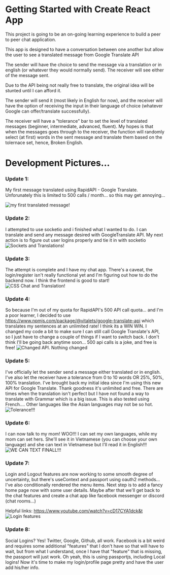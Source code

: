 # Getting Started with Create React App

This project is going to be an on-going learning experience to build a peer to peer chat application.

This app is designed to have a conversation between one another but allow the user to see a translated message from Google Translate API

The sender will have the choice to send the message via a translation or in english (or whatever they would normally send). The receiver will see either of the message sent.

Due to the API being not really free to translate, the original idea will be stunted until I can afford it.

The sender will send it (most likely in English for now), and the receiver will have the option of receiving the input in their language of choice (whatever Google can offer/translate successfully).

The receiver will have a "tolerance" bar to set the level of translated messages (beginner, intermediate, advanced, fluent). My hopes is that when the messages goes through to the receiver, the function will randomly select (at first) words in the sent message and translate them based on the tolernace set, hence, Broken English.

# Development Pictures...

### Update 1:

My first message translated using RapidAPI - Google Translate. Unforunately this is limited to 500 calls / month... so this may get annoying...

![my first translated message!](./devImages/firstTranslatedMessage.png)

### Update 2:

I attempted to use socketio and i finished what I wanted to do. I can translate and send any message desired with GoogleTranslate API. My next action is to figure out user logins properly and tie it in with socketio
![Sockets and Translations!](./devImages/socketandtranslate.png)

### Update 3:

The attempt is complete and I have my chat app. There's a caveat, the login/register isn't really functional yet and I'm figuring out how to do the backend now. I think the frontend is good to start!
![CSS Chat and Translation!](./devImages/addedCSSToChat.png)

### Update 4:

So because I'm out of my quota for RapidAPI's 500 API call quota... and I'm a poor learner, I decided to use https://www.npmjs.com/package/@vitalets/google-translate-api which translates my sentences at an unlimited rate! I think its a WIN WIN. I changed my code a bit to make sure I can still call Google Translate's API, so I just have to change a couple of things if I want to switch back. I don't think I'll be going back anytime soon... 500 api calls is a joke, and free is free!
![Changed API. Nothing changed](./devImages/updatedAPItoUnlimtedUse.png)

### Update 5:

I've officially let the sender send a message either translated or in english. I've also let the receiver have a tolerance from 0 to 10 words OR 25%, 50%, 100% translation. I've brought back my initial idea since I'm using this new API for Google Translate. Thank goodness it's unlimited and free. There are times when the translation isn't perfect but I have not found a way to translate with Grammar which is a big issue. This is also tested using French.... Other languages like the Asian languages may not be so hot.
![Tolerance!!!](./devImages/updateTolerance.png)

### Update 6:

I can now talk to my mom! WOO!!! I can set my own languages, while my mom can set hers. She'll see it in Vietnamese (you can choose your own language) and she can text in Vietnamese but I'll read it in English!!!
![WE CAN TEXT FINALL!!!](./devImages/userCanSetTheirOwnLanguages.png)

### Update 7:

Login and Logout features are now working to some smooth degree of uncertainty, but there's useContext and passport using oauth2 methods... I've also conditionally rendered the menu items. Next step is to add a fancy home page now with some user details. Maybe after that we'll get back to the chat features and create a chat app like facebook messenger or discord (chat rooms...)

Helpful links: https://www.youtube.com/watch?v=cD17CYA1dck&t
![Login features](./devImages/loginandoutwithpassportjs.png)

### Update 8:

Social Logins? Yes! Twitter, Google, Github, all work. Facebook is a bit weird and requires some additional "features" that I don't have so that will have to wait, but from what I understand, once I have that "feature" that is missing, the passport will just work. Oh yeah, this is using passportjs, including Local logins! Now it's time to make my login/profile page pretty and have the user add his/her info.
<!-- ![Login features](./devImages/loginandoutwithpassportjs.png) -->

